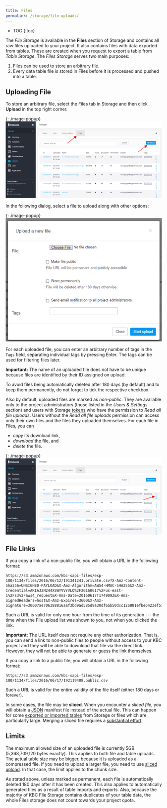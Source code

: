 ```yaml
---
title: Files
permalink: /storage/file-uploads/
---
```


* TOC
{:toc}

The *File Storage* is available in the **Files** section of Storage and contains all raw files uploaded to your project.
It also contains files with data exported from tables. These are created when you request to export a table from *Table Storage*. The *Files Storage* serves two main purposes:

1. Files can be used to store an arbitrary file.
2. Every data table file is stored in Files before it is processed and pushed into a table.

## Uploading File
To store an arbitrary file, select the Files tab in Storage and then click **Upload** in the top right corner.

{: .image-popup}
![Screenshot - File uploads](/storage/file-uploads/file-uploads.png)

In the following dialog, select a file to upload along with other options:

{: .image-popup}
![Screenshot - File upload detail](/storage/file-uploads/file-upload-detail.png)

For each uploaded file, you can enter an arbitrary number of tags in the `Tags` field, 
separating individual tags by pressing Enter. The tags can be used for filtering files later.

**Important:** The name of an uploaded file does not have to be unique because
files are identified by their ID assigned on upload.

To avoid files being automatically deleted after 180 days (by default) and to keep them permanently,
do not forget to tick the respective checkbox.

Also by default, uploaded files are marked as *non-public*. They are available only to the project
administrators (those listed in the *Users & Settings* section)
and users with Storage [tokens](/storage/tokens/) who have the permission to *Read all file uploads*.
Users without the *Read all file uploads* permission can access only their own files and the files
they uploaded themselves.
For each file in Files, you can

- *copy* its download link,
- *download* the file, and
- *delete* the file.

{: .image-popup}
![Screenshot - File upload detail](/storage/file-uploads/file-uploads-download-file.png)

## File Links
If you copy a link of a non-public file, you will obtain a URL in the following format:

    https://s3.amazonaws.com/kbc-sapi-files/exp-180/1134/files/2016/06/12/191341241.private.csv?X-Amz-Content-Sha256=UNSIGNED-PAYLOAD&X-Amz-Algorithm=AWS4-HMAC-SHA256&X-Amz-Credential=AKIAJ2N244XSWYVVYVLQ%2F20160617%2Fus-east-1%2Fs3%2Faws4_request&X-Amz-Date=20160617T174909Z&X-Amz-SignedHeaders=host&X-Amz-Expires=3600&X-Amz-Signature=30007ae706388816aaf3bd9ad585d9a30df6ab50dcc126881efbe6423ef57909

Such a URL is valid for only one hour from the time of its generation --- the time when the File upload list 
was shown to you, not when you clicked the link.

**Important:** The URL itself does not require any other authorization.
That is, you can send a link to non-public files to people without access to your KBC project and they
will be able to download that file via the direct link. However, they will not be able to generate 
or guess the link themselves.

If you copy a link to a public file, you will obtain a URL in the following format:

    https://s3.amazonaws.com/kbc-sapi-files/exp-180/1134/files/2016/06/17/192119408.public.csv

Such a URL is valid for the entire validity of the file itself (either 180 days or forever).

In some cases, the file may be **sliced**. When you encounter a *sliced file*, you will 
obtain a [JSON](https://en.wikipedia.org/wiki/JSON) manifest file instead of the actual file. 
This can happen for some [exported or imported tables](/storage/tables/uploads/) from Storage or files which are particularly large.
Merging a sliced file requires a [substantial effort](https://developers.keboola.com/integrate/storage/api/import-export/#working-with-sliced-files).

## Limits
The maximum allowed size of an uploaded file is currently 5GB (5,368,709,120 bytes exactly). 
This applies to both file and table uploads. 
The actual table size may be bigger, because it is uploaded as a compressed file. 
If you need to upload a larger file, you need to use 
[sliced upload](https://docs.keboola.apiary.io/#reference/files/upload-file). 
In that case, the limit applies to the chunk size.

As stated above, unless marked as permanent, each file is automatically deleted 180 days after it has been created. 
This also applies to automatically generated files as a result of table imports and exports. 
Also, because the majority of KBC File Storage contains duplicates of your table data, 
the whole Files storage does not count towards your project quota.
